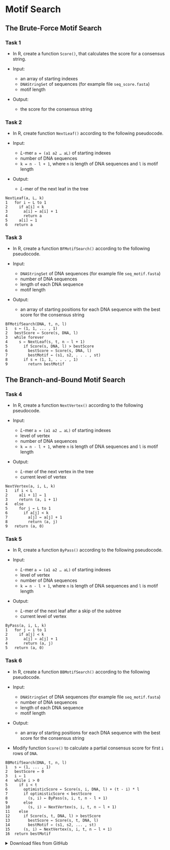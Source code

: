 # Motif Search

## The Brute-Force Motif Search
### Task 1
 * In R, create a function `Score()`, that calculates the score for a consensus string.

 * Input:
   * an array of starting indexes
   * `DNAStringSet` of sequences (for example file `seq_score.fasta`)
   * motif length
   
 * Output:
   * the score for the consensus string
 
### Task 2
 * In R, create function `NextLeaf()` according to the following pseudocode.

 * Input:
   * *L*-mer `a = (a1 a2 … aL)` of starting indexes
   * number of DNA sequences
   * `k = n - l + 1`, where `n` is length of DNA sequences and `l` is motif length

 * Output:
   * *L*-mer of the next leaf in the tree

```
NextLeaf(a, L, k)
1   for i ← L to 1
2     if a[i] < k
3       a[i] ← a[i] + 1
4       return a
5     a[i] ← 1
6   return a
```

### Task 3
 * In R, create a function `BFMotifSearch()` according to the following pseudocode.

 * Input:
   * `DNAStringSet` of DNA sequences (for example file `seq_motif.fasta`)
   * number of DNA sequences
   * length of each DNA sequence
   * motif length

 * Output:
   * an array of starting positions for each DNA sequence with the best score for the consensus string

```
BFMotifSearch(DNA, t, n, l)
1   s ← (1, 1, ... , 1)
2   bestScore ← Score(s, DNA, l)
3   while forever
4     s ← NextLeaf(s, t, n − l + 1)
5       if Score(s, DNA, l) > bestScore
6         bestScore ← Score(s, DNA, l)
7         bestMotif ← (s1, s2, . . . , st)
8       if s = (1, 1, . . . , 1)
9         return bestMotif
```

## The Branch-and-Bound Motif Search
### Task 4
 * In R, create a function `NextVertex()` according to the following pseudocode.

 * Input:
   * *L*-mer `a = (a1 a2 … aL)` of starting indexes
   * level of vertex
   * number of DNA sequences
   * `k = n - l + 1`, where `n` is length of DNA sequences and `l` is motif length

 * Output:
   * *L*-mer of the next vertex in the tree
   * current level of vertex

```
NextVertex(a, i, L, k)
1   if i < L
2     a[i + 1] ← 1
3     return (a, i + 1)
4   else
5     for j ← L to 1
6       if a[j] < k
7         a[j] ← a[j] + 1
8         return (a, j)
9   return (a, 0)
```

### Task 5
 * In R, create a function `ByPass()` according to the following pseudocode.

 * Input:
   * *L*-mer `a = (a1 a2 … aL)` of starting indexes
   * level of vertex
   * number of DNA sequences
   * `k = n - l + 1`, where `n` is length of DNA sequences and `l` is motif length

 * Output:
   * *L*-mer of the next leaf after a skip of  the subtree
   * current level of vertex

```
ByPass(a, i, L, k)
1   for j ← i to 1
2     if a[j] < k
3       a[j] ← a[j] + 1
4       return (a, j)
5   return (a, 0)
```

### Task 6
 * In R, create a function `BBMotifSearch()` according to the following pseudocode.

 * Input:
   * `DNAStringSet` of DNA sequences (for example file `seq_motif.fasta`)
   * number of DNA sequences
   * length of each DNA sequence
   * motif length

 * Output:
   * an array of starting positions for each DNA sequence with the best score for the consensus string

 * Modify function `Score()` to calculate a partial consensus score for first `i` rows of `DNA`.

```
BBMotifSearch(DNA, t, n, l)
1   s ← (1, ... , 1)
2   bestScore ← 0
3   i ← 1
4   while i > 0
5     if i < t
6       optimisticScore ← Score(s, i, DNA, l) + (t - i) * l
7       if optimisticScore < bestScore
8         (s, i) ← ByPass(s, i, t, n - l + 1)
9       else
10        (s, i) ← NextVertex(s, i, t, n − l + 1)
11    else
12      if Score(s, t, DNA, l) > bestScore
13        bestScore ← Score(s, t, DNA, l)
14        bestMotif ← (s1, s2, ... , st)
15      (s, i) ← NextVertex(s, i, t, n − l + 1)
16  return bestMotif
```


<details>
<summary>Download files from GitHub</summary>
<details>
<summary>Basic Git settings</summary>

> * Configure the Git editor
> ```bash
> git config --global core.editor notepad
> ```
> * Configure your name and email address
> ```bash
> git config --global user.name "Zuzana Nova"
> git config --global user.email z.nova@vut.cz
> ```
> * Check current settings
> ```bash
> git config --global --list
> ```
>
</details>

* Create a fork on your GitHub account. 
  On the GitHub page of this repository find a <kbd>Fork</kbd> button in the upper right corner.
  
* Clone forked repository from your GitHub page to your computer:
```bash
git clone <fork repository address>
```
* In a local repository, set new remote for a project repository:
```bash
git remote add upstream https://github.com/mpa-prg/exercise_07.git
```

#### Send files to GitHub
Create a new commit and send new changes to your remote repository.
* Add file to a new commit.
```bash
git add <file_name>
```
* Create a new commit, enter commit message, save the file and close it.
```bash
git commit
```
* Send a new commit to your GitHub repository.
```bash
git push origin main
```

</details>
